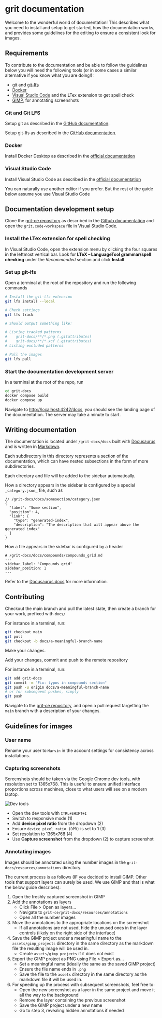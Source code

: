 # grit documentation

Welcome to the wonderful world of documentation! This describes what you need to install and setup to get started, how the documentation works, and provides some guidelines for the editing to ensure a consistent look for images.

## Requirements

To contribute to the documentation and be able to follow the guidelines below you will need the following tools (or in some cases a similar alternative if you know what you are doing!):

- git and [git-lfs](https://git-lfs.com/)
- [Docker](https://www.docker.com/get-started/)
- [Visual Studio Code](https://code.visualstudio.com/) and the LTex extension to get spell check
- [GIMP](https://www.gimp.org/), for annotating screenshots

### Git and Git LFS

Setup git as described in the [GitHub documentation](https://docs.github.com/en/get-started/git-basics/set-up-git).

Setup git-lfs as described in the [GitHub documentation](https://docs.github.com/en/repositories/working-with-files/managing-large-files/installing-git-large-file-storage).

### Docker

Install Docker Desktop as described in the [official documentation](https://docs.docker.com/get-started/get-docker/)

### Visual Studio Code

Install Visual Studio Code as described in the [official documentation](https://code.visualstudio.com/download)

You can naturally use another editor if you prefer. But the rest of the guide below assume you use Visual Studio Code

## Documentation development setup

Clone the [grit-ce repository](https://github.com/grit42/grit-ce) as described in the [Github documentation](https://docs.github.com/en/repositories/creating-and-managing-repositories/cloning-a-repository) and open the `grit.code-workspace` file in Visual Studio Code.

### Install the LTex extension for spell checking

In Visual Studio Code, open the extension menu by clicking the four squares in the leftmost vertical bar.
Look for **LTeX – LanguageTool grammar/spell checking** under the _Recommended_ section and click **Install**

### Set up git-lfs

Open a terminal at the root of the repository and run the following commands

```sh
# Install the git-lfs extension
git lfs install --local

# Check settings
git lfs track

# Should output something like:

# Listing tracked patterns
#    grit-docs/**/*.png (.gitattributes)
#    grit-docs/**/*.xcf (.gitattributes)
# Listing excluded patterns

# Pull the images
git lfs pull
```

### Start the documentation development server

In a terminal at the root of the repo, run

```sh
cd grit-docs
docker compose build
docker compose up
```

Navigate to [http://localhost:4242/docs](http://localhost:4242/docs), you should see the landing page of the documentation. The server may take a minute to start.

## Writing documentation

The documentation is located under `/grit-docs/docs` built with [Docusaurus](https://docusaurus.io/docs) and is written in [Markdown](https://www.markdownguide.org/).

Each subdirectory in this directory represents a section of the documentation, which can have nested subsections in the form of more subdirectories.

Each directory and file will be added to the sidebar automatically.

How a directory appears in the sidebar is configured by a special `_category.json_` file, such as

```jsonc
// /grit-docs/docs/somesection/category.json
{
  "label": "Some section",
  "position": 4,
  "link": {
    "type": "generated-index",
    "description": "The description that will appear above the generated index"
  }
}
```

How a file appears in the sidebar is configured by a header
```
# /grit-docs/docs/compounds/compounds_grid.md
---
sidebar_label: 'Compounds grid'
sidebar_position: 1
---
```

Refer to the [Docusaurus docs](https://docusaurus.io/docs/sidebar/autogenerated#autogenerated-sidebar-metadata) for more information.

## Contributing

Checkout the main branch and pull the latest state, then create a branch for your work, prefixed with `docs/`

For instance in a terminal, run:

```sh
git checkout main
git pull
git checkout -b docs/a-meaningful-branch-name
```

Make your changes.

Add your changes, commit and push to the remote repository

For instance in a terminal, run:

```sh
git add grit-docs
git commit -m "Fix: typos in compounds section"
git push -u origin docs/a-meaningful-branch-name
# or for subsequent pushes, simply
git push
```

Navigate to the [grit-ce repository](https://github.com/grit42/grit-ce), and open a pull request targetting the `main` branch with a description of your changes.

## Guidelines for images

### User name

Rename your user to `Marvin` in the account settings for consistency across installations.

### Capturing screenshots

Screenshots should be taken via the Google Chrome dev tools, with resolution set to 1365x768. This is useful to ensure unified interface proportions across machines, close to what users will see on a modern laptop.

![Dev tools](./resources/meta/devtools.png)

- Open the dev tools with `CTRL+SHIFT+I`
- Switch to responsive mode (1)
- Add **device pixel ratio** from the dropdown (2)
- Ensure `device pixel ratio (DPR)` is set to 1 (3)
- Set resolution to 1365x768 (4)
- Use **Capture screenshot** from the dropdown (2) to capture screenshot

### Annotating images

Images should be annotated using the number images in the `grit-docs/resources/annotations` directory.

The current process is as follows (IF you decided to install GIMP. Other tools that support layers can surely be used. We use GIMP and that is what the below guide describes):

1. Open the freshly captured screenshot in GIMP
2. Add the annotations as layers
    - Click File > Open as layers...
    - Navigate to `grit-ce/grit-docs/resources/annotations`
    - Open all the number images
3. Move the annotations to the appropriate locations on the screenshot
    - If all annotations are not used, hide the unused ones in the layer controls (likely on the right side of the interface)
4. Save the GIMP project under a meaningful name to the `assets/gimp_projects` directory in the same directory as the markdown file the resulting image will be used in.
    - Create `assets/gimp_projects` if it does not exist
5. Export the GIMP project as PNG using File > Export as...
    - Set a meaningful name (ideally the same as the saved GIMP project)
    - Ensure the file name ends in `.png`
    - Save the file to the `assets` directory in the same directory as the markdown file it will be used in.
6. For speeding up the process with subsequent screenshots, feel free to:
    - Open the new screenshot as a layer in the same project and move it all the way to the background
    - Remove the layer containing the previous screenshot
    - Save the GIMP project under a new name
    - Go to step 3, revealing hidden annotations if needed


